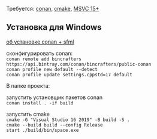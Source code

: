
Требуется: [conan](https://conan.io/downloads.html), [cmake](https://cmake.org/download/), [MSVC 15+](https://visualstudio.microsoft.com/ru/downloads/)

## Установка для Windows 
[об установке conan + sfml](https://leinnan.github.io/blog/conan-adventuressfml-and-entt-in-c.html)

сконфигурировать conan: \
`conan remote add bincrafters https://api.bintray.com/conan/bincrafters/public-conan` \
`conan profile new default --detect` \
`conan profile update settings.cppstd=17 default` 

В папке проекта: 

запустить установщик пакетов conan \
`conan install . -if build` 

запустить cmake \
`cmake -G "Visual Studio 16 2019" -B build -S .` \
`cmake --build build --config Release` \
`start ./build/bin/space.exe`

